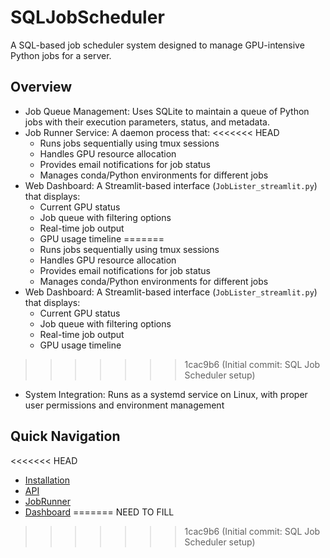 # SQLJobScheduler

A SQL-based job scheduler system designed to manage GPU-intensive Python jobs for a server.

## Overview

- Job Queue Management: Uses SQLite to maintain a queue of Python jobs with their execution parameters, status, and metadata.
- Job Runner Service: A daemon process that:
<<<<<<< HEAD
    - Runs jobs sequentially using tmux sessions
    - Handles GPU resource allocation
    - Provides email notifications for job status
    - Manages conda/Python environments for different jobs
- Web Dashboard: A Streamlit-based interface (`JobLister_streamlit.py`) that displays:
    - Current GPU status
    - Job queue with filtering options
    - Real-time job output
    - GPU usage timeline
=======
  - Runs jobs sequentially using tmux sessions
  - Handles GPU resource allocation
  - Provides email notifications for job status
  - Manages conda/Python environments for different jobs
- Web Dashboard: A Streamlit-based interface (`JobLister_streamlit.py`) that displays:
  - Current GPU status
  - Job queue with filtering options
  - Real-time job output
  - GPU usage timeline
>>>>>>> 1cac9b6 (Initial commit: SQL Job Scheduler setup)
- System Integration: Runs as a systemd service on Linux, with proper user permissions and environment management

## Quick Navigation

<<<<<<< HEAD
- [Installation](01_installation.md)
- [API](02_api_usage.md)
- [JobRunner](03_jobrunner.md)
- [Dashboard](04_joblister.md)
=======
NEED TO FILL
>>>>>>> 1cac9b6 (Initial commit: SQL Job Scheduler setup)
